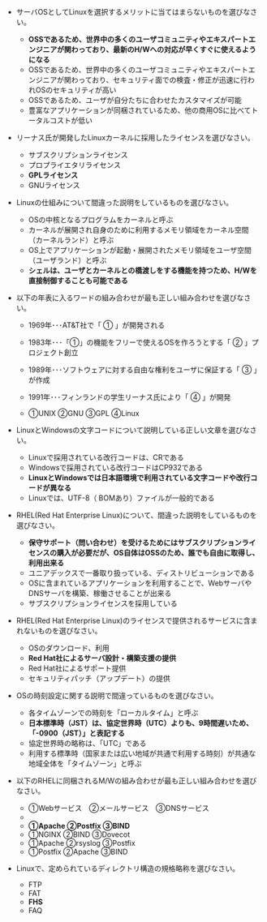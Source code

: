 - サーバOSとしてLinuxを選択するメリットに当てはまらないものを選びなさい。
  - **OSSであるため、世界中の多くのユーザコミュニティやエキスパートエンジニアが関わっており、最新のH/Wへの対応が早くすぐに使えるようになる**
  - OSSであるため、世界中の多くのユーザコミュニティやエキスパートエンジニアが関わっており、セキュリティ面での検査・修正が迅速に行われOSのセキュリティが高い
  - OSSであるため、ユーザが自分たちに合わせたカスタマイズが可能
  - 豊富なアプリケーションが同梱されているため、他の商用OSに比べてトータルコストが低い


- リーナス氏が開発したLinuxカーネルに採用したライセンスを選びなさい。
  - サブスクリプションライセンス
  - プロプライエタリライセンス
  - **GPLライセンス**
  - GNUライセンス

- Linuxの仕組みについて間違った説明をしているものを選びなさい。
  - OSの中核となるプログラムをカーネルと呼ぶ
  - カーネルが展開され自身のために利用するメモリ領域をカーネル空間（カーネルランド）と呼ぶ
  - OS上でアプリケーションが起動・展開されたメモリ領域をユーザ空間（ユーザランド）と呼ぶ
  - **シェルは、ユーザとカーネルとの橋渡しをする機能を持つため、H/Wを直接制御することも可能である**


- 以下の年表に入るワードの組み合わせが最も正しい組み合わせを選びなさい。
  - 1969年･･･AT&T社で「 ① 」が開発される
  - 1983年･･･「①」の機能をフリーで使えるOSを作ろうとする「 ② 」プロジェクト創立
  - 1989年･･･ソフトウェアに対する自由な権利をユーザに保証する「 ③ 」が作成
  - 1991年･･･フィンランドの学生リーナス氏により「 ④ 」が開発
 
  - ①UNIX ②GNU ③GPL ④Linux


- LinuxとWindowsの文字コードについて説明している正しい文章を選びなさい。
  - Linuxで採用されている改行コードは、CRである
  - Windowsで採用されている改行コードはCP932である
  - **LinuxとWindowsでは日本語環境で利用されている文字コードや改行コードが異なる**
  - Linuxでは、UTF-8（ BOMあり）ファイルが一般的である


- RHEL(Red Hat Enterprise Linux)について、間違った説明をしているものを選びなさい。
  - **保守サポート（問い合わせ）を受けるためにはサブスクリプションライセンスの購入が必要だが、OS自体はOSSのため、誰でも自由に取得し、利用出来る**
  - ユニアデックスで一番取り扱っている、ディストリビューションである
  - OSに含まれているアプリケーションを利用することで、WebサーバやDNSサーバを構築、稼働させることが出来る
  - サブスクリプションライセンスを採用している


- RHEL(Red Hat Enterprise Linux)のライセンスで提供されるサービスに含まれないものを選びなさい。
  - OSのダウンロード、利用
  - **Red Hat社によるサーバ設計・構築支援の提供**
  - Red Hat社によるサポート提供
  - セキュリティパッチ（アップデート）の提供
 

- OSの時刻設定に関する説明で間違っているものを選びなさい。
  - 各タイムゾーンでの時刻を「ローカルタイム」と呼ぶ
  - **日本標準時（JST）は、協定世界時（UTC）よりも、9時間遅いため、「-0900（JST）」と表記する**
  - 協定世界時の略称は、「UTC」である
  - 利用する標準時（国家または広い地域が共通で利用する時刻）が共通な地域全体を「タイムゾーン」と呼ぶ
 

- 以下のRHELに同梱されるM/Wの組み合わせが最も正しい組み合わせを選びなさい。
  - ①Webサービス　②メールサービス　③DNSサービス
  -
  - **①Apache ②Postfix ③BIND**
  - ①NGINX ②BIND ③Dovecot
  - ①Apache ②rsyslog ③Postfix
  - ①Postfix ②Apache ③BIND


- Linuxで、定められているディレクトリ構造の規格略称を選びなさい。
  - FTP
  - FAT
  - **FHS**
  - FAQ
